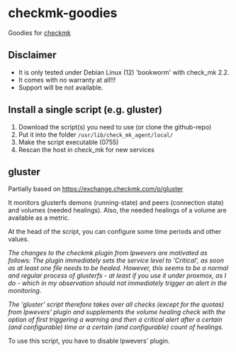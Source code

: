 # checkmk-goodies
Goodies for [checkmk](https://checkmk.com)

## Disclaimer
- It is only tested under Debian Linux (12) 'bookworm' with check_mk 2.2.
- It comes with no warranty at all!!!
- Support will be not available.

## Install a single script (e.g. gluster)
1. Download the script(s) you need to use (or clone the github-repo)
2. Put it into the folder `/usr/lib/check_mk_agent/local/` 
3. Make the script executable (0755)
4. Rescan the host in check_mk for new services

## gluster
Partially based on https://exchange.checkmk.com/p/gluster

It monitors glusterfs demons (running-state) and peers (connection state) and volumes (needed healings).
Also, the needed healings of a volume are available as a metric.

At the head of the script, you can configure some time periods and other values.

*The changes to the checkmk plugin from lpwevers are motivated as follows: The plugin immediately sets the service level to 'Critical', as soon as at least one file needs to be healed.*
*However, this seems to be a normal and regular process of glusterfs - at least if you use it under proxmox, as I do - which in my observation should not immediately trigger an alert in the monitoring.*

*The 'gluster' script therefore takes over all checks (except for the quotas) from lpwevers' plugin and supplements the volume healing check with the option of first triggering a warning and then a critical alert after a certain (and configurable) time or a certain (and configurable) count of healings.*

To use this script, you have to disable lpwevers' plugin.
